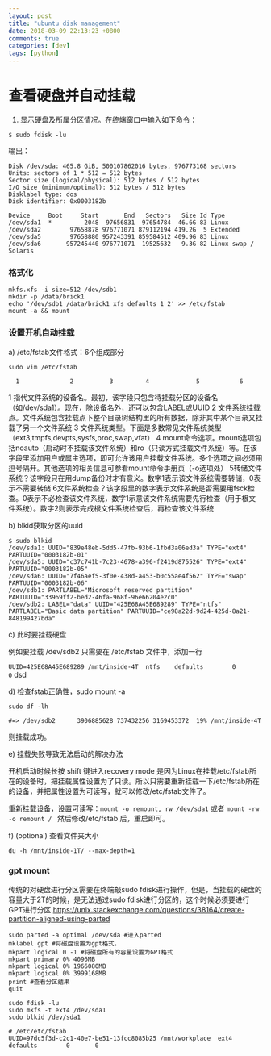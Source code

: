 ```yaml
---
layout: post
title: "ubuntu disk management"
date: 2018-03-09 22:13:23 +0800
comments: true
categories: [dev]
tags: [python]
---
```


# 查看硬盘并自动挂载

1) 显示硬盘及所属分区情况。在终端窗口中输入如下命令：

`$ sudo fdisk -lu`

输出：
```
Disk /dev/sda: 465.8 GiB, 500107862016 bytes, 976773168 sectors
Units: sectors of 1 * 512 = 512 bytes
Sector size (logical/physical): 512 bytes / 512 bytes
I/O size (minimum/optimal): 512 bytes / 512 bytes
Disklabel type: dos
Disk identifier: 0x0003182b

Device     Boot     Start       End   Sectors   Size Id Type
/dev/sda1  *         2048  97656831  97654784  46.6G 83 Linux
/dev/sda2        97658878 976771071 879112194 419.2G  5 Extended
/dev/sda5        97658880 957243391 859584512 409.9G 83 Linux
/dev/sda6       957245440 976771071  19525632   9.3G 82 Linux swap / Solaris
```

### 格式化

```
mkfs.xfs -i size=512 /dev/sdb1
mkdir -p /data/brick1
echo '/dev/sdb1 /data/brick1 xfs defaults 1 2' >> /etc/fstab
mount -a && mount
```

### 设置开机自动挂载

a) /etc/fstab文件格式：6个组成部分

`sudo vim /etc/fstab`

 <file system> <mount point>   <type>  <options>       <dump>      <pass>

      1              2          3         4             5           6
1 指代文件系统的设备名。最初，该字段只包含待挂载分区的设备名（如/dev/sda1）。现在，除设备名外，还可以包含LABEL或UUID
2 文件系统挂载点。文件系统包含挂载点下整个目录树结构里的所有数据，除非其中某个目录又挂载了另一个文件系统
3 文件系统类型。下面是多数常见文件系统类型（ext3,tmpfs,devpts,sysfs,proc,swap,vfat）
4 mount命令选项。mount选项包括noauto（启动时不挂载该文件系统）和ro（只读方式挂载文件系统）等。在该字段里添加用户或属主选项，即可允许该用户挂载文件系统。多个选项之间必须用逗号隔开。其他选项的相关信息可参看mount命令手册页（-o选项处）
5转储文件系统？该字段只在用dump备份时才有意义。数字1表示该文件系统需要转储，0表示不需要转储
6文件系统检查？该字段里的数字表示文件系统是否需要用fsck检查。0表示不必检查该文件系统，数字1示意该文件系统需要先行检查（用于根文件系统）。数字2则表示完成根文件系统检查后，再检查该文件系统

b) blkid获取分区的uuid

```
$ sudo blkid
/dev/sda1: UUID="839e48eb-5dd5-47fb-93b6-1fbd3a06ed3a" TYPE="ext4" PARTUUID="0003182b-01"
/dev/sda5: UUID="c37c741b-7c23-4678-a396-f2419d875526" TYPE="ext4" PARTUUID="0003182b-05"
/dev/sda6: UUID="7f46aef5-3f0e-438d-a453-b0c55ae4f562" TYPE="swap" PARTUUID="0003182b-06"
/dev/sdb1: PARTLABEL="Microsoft reserved partition" PARTUUID="33969ff2-bed2-46fa-968f-96e66204e2c0"
/dev/sdb2: LABEL="data" UUID="425E68A45E689289" TYPE="ntfs" PARTLABEL="Basic data partition" PARTUUID="ce98a22d-9d24-425d-8a21-848199427bda"
```

c) 此时要挂载硬盘

例如要挂载 /dev/sdb2 只需要在 /etc/fstab 文件中，添加一行

`UUID=425E68A45E689289 /mnt/inside-4T  ntfs    defaults        0       0`
dsd

d) 检查fstab正确性，sudo mount -a

```
sudo df -lh

#=> /dev/sdb2      3906885628 737432256 3169453372  19% /mnt/inside-4T
```
则挂载成功。

e) 挂载失败导致无法启动的解决办法

开机启动时候长按 shift 键进入recovery mode
是因为Linux在挂载/etc/fstab所在的设备时，把挂载属性设置为了只读。所以只需要重新挂载一下/etc/fstab所在的设备，并把属性设置为可读写，就可以修改/etc/fstab文件了。

重新挂载设备，设置可读写：`mount -o remount, rw /dev/sda1` 或者 `mount -rw -o remount /
`
然后修改/etc/fstab 后，重启即可。

f) (optional) 查看文件夹大小

`du -h /mnt/inside-1T/ --max-depth=1`


### gpt mount

传统的对硬盘进行分区需要在终端敲sudo fdisk进行操作，但是，当挂载的硬盘的容量大于2T的时候，是无法通过sudo fdisk进行分区的，这个时候必须要进行GPT进行分区
https://unix.stackexchange.com/questions/38164/create-partition-aligned-using-parted

```
sudo parted -a optimal /dev/sda #进入parted
mklabel gpt #将磁盘设置为gpt格式，
mkpart logical 0 -1 #将磁盘所有的容量设置为GPT格式
mkpart primary 0% 4096MB
mkpart logical 0% 1966080MB
mkpart logical 0% 3999168MB
print #查看分区结果
quit
```

```
sudo fdisk -lu
sudo mkfs -t ext4 /dev/sda1
sudo blkid /dev/sda1
```

```
# /etc/etc/fstab
UUID=97dc5f3d-c2c1-40e7-be51-13fcc8085b25 /mnt/workplace  ext4    defaults        0       0
```
